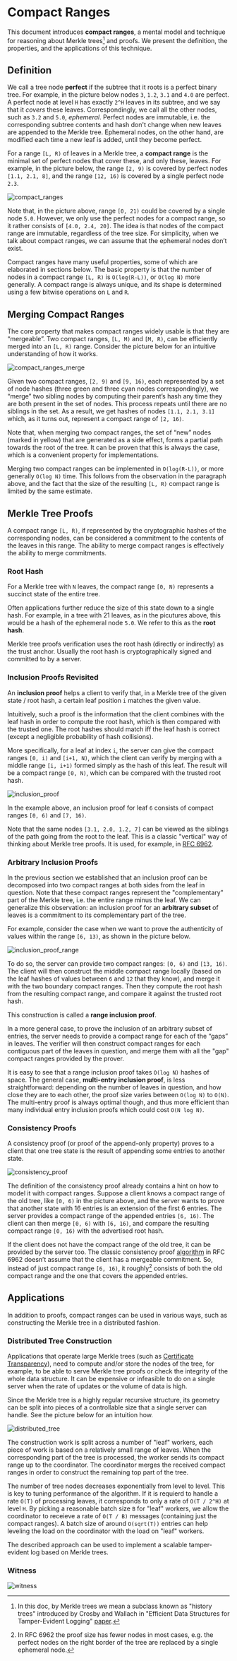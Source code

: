 Compact Ranges
==============

This document introduces **compact ranges**, a mental model and technique for
reasoning about Merkle trees[^1] and proofs. We present the definition, the
properties, and the applications of this technique.

[^1]: In this doc, by Merkle trees we mean a subclass known as "history trees"
introduced by Crosby and Wallach in "Efficient Data Structures for
Tamper-Evident Logging"
[paper](https://static.usenix.org/event/sec09/tech/full_papers/crosby.pdf).

## Definition

We call a tree node **perfect** if the subtree that it roots is a perfect
binary tree. For example, in the picture below nodes `3`, `1.2`, `3.1` and
`4.0` are perfect. A perfect node at level `H` has exactly `2^H` leaves in its
subtree, and we say that it *covers* these leaves. Correspondingly, we call all
the other nodes, such as `3.2` and `5.0`, *ephemeral*. Perfect nodes are
immutable, i.e. the corresponding subtree contents and hash don't change when
new leaves are appended to the Merkle tree. Ephemeral nodes, on the other hand,
are modified each time a new leaf is added, until they become perfect.

For a range `[L, R)` of leaves in a Merkle tree, a **compact range** is the
minimal set of perfect nodes that cover these, and only these, leaves. For
example, in the picture below, the range `[2, 9)` is covered by perfect nodes
`[1.1, 2.1, 8]`, and the range `[12, 16)` is covered by a single perfect node
`2.3`.

![compact_ranges](images/compact_ranges.png)

Note that, in the picture above, range `[0, 21)` could be covered by a single
node `5.0`. However, we only use the perfect nodes for a compact range, so it
rather consists of `[4.0, 2.4, 20]`. The idea is that nodes of the compact
range are immutable, regardless of the tree size. For simplicity, when we talk
about compact ranges, we can assume that the ephemeral nodes don’t exist.

Compact ranges have many useful properties, some of which are elaborated in
sections below. The basic property is that the number of nodes in a compact
range `[L, R)` is `O(log(R-L))`, or `O(log N)` more generally. A compact range
is always unique, and its shape is determined using a few bitwise operations on
`L` and `R`.

## Merging Compact Ranges

The core property that makes compact ranges widely usable is that they are
“mergeable”. Two compact ranges, `[L, M)` and `[M, R)`, can be efficiently
merged into an `[L, R)` range. Consider the picture below for an intuitive
understanding of how it works.

![compact_ranges_merge](images/compact_ranges_merge.png)

Given two compact ranges, `[2, 9)` and `[9, 16)`, each represented by a set of
node hashes (three green and three cyan nodes correspondingly), we “merge” two
sibling nodes by computing their parent’s hash any time they are both present
in the set of nodes. This process repeats until there are no siblings in the
set. As a result, we get hashes of nodes `[1.1, 2.1, 3.1]` which, as it turns
out, represent a compact range of `[2, 16)`.

Note that, when merging two compact ranges, the set of “new” nodes (marked in
yellow) that are generated as a side effect, forms a partial path towards the
root of the tree. It can be proven that this is always the case, which is a
convenient property for implementations.

Merging two compact ranges can be implemented in `O(log(R-L))`, or more
generally `O(log N)` time. This follows from the observation in the paragraph
above, and the fact that the size of the resulting `[L, R)` compact range is
limited by the same estimate.

## Merkle Tree Proofs

A compact range `[L, R)`, if represented by the cryptographic hashes of the
corresponding nodes, can be considered a commitment to the contents of the
leaves in this range. The ability to merge compact ranges is effectively the
ability to merge commitments.

### Root Hash

For a Merkle tree with `N` leaves, the compact range `[0, N)` represents a
succinct state of the entire tree.

Often applications further reduce the size of this state down to a single hash.
For example, in a tree with 21 leaves, as in the picutures above, this would be
a hash of the ephemeral node `5.0`. We refer to this as the **root hash**.

Merkle tree proofs verification uses the root hash (directly or indirectly) as
the trust anchor. Usually the root hash is cryptographically signed and
committed to by a server.

### Inclusion Proofs Revisited

An **inclusion proof** helps a client to verify that, in a Merkle tree of the
given state / root hash, a certain leaf position `i` matches the given value.

Intuitively, such a proof is the information that the client combines with the
leaf hash in order to compute the root hash, which is then compared with the
trusted one. The root hashes should match iff the leaf hash is correct (except
a negligible probability of hash collisions).

More specifically, for a leaf at index `i`, the server can give the compact
ranges `[0, i)` and `[i+1, N)`, which the client can verify by merging with a
middle range `[i, i+1)` formed simply as the hash of this leaf. The result
will be a compact range `[0, N)`, which can be compared with the trusted root
hash.

![inclusion_proof](images/inclusion_proof.png)

In the example above, an inclusion proof for leaf `6` consists of compact
ranges `[0, 6)` and `[7, 16)`.

Note that the same nodes `[3.1, 2.0, 1.2, 7]` can be viewed as the siblings of
the path going from the root to the leaf. This is a classic "vertical" way of
thinking about Merkle tree proofs. It is used, for example, in [RFC
6962](https://datatracker.ietf.org/doc/html/rfc6962#section-2.1).

### Arbitrary Inclusion Proofs

In the previous section we established that an inclusion proof can be
decomposed into two compact ranges at both sides from the leaf in question.
Note that these compact ranges represent the "complementary" part of the Merkle
tree, i.e. the entire range minus the leaf. We can generalize this observation:
an inclusion proof for an **arbitrary subset** of leaves is a commitment to its
complementary part of the tree.

For example, consider the case when we want to prove the authenticity of values
within the range `[6, 13)`, as shown in the picture below.

![inclusion_proof_range](images/inclusion_proof_range.png)

To do so, the server can provide two compact ranges: `[0, 6)` and `[13, 16)`.
The client will then construct the middle compact range locally (based on the
leaf hashes of values between `6` and `12` that they know), and merge it with
the two boundary compact ranges. Then they compute the root hash from the
resulting compact range, and compare it against the trusted root hash.

This construction is called a **range inclusion proof**.

In a more general case, to prove the inclusion of an arbitrary subset of
entries, the server needs to provide a compact range for each of the “gaps” in
leaves. The verifier will then construct compact ranges for each contiguous
part of the leaves in question, and merge them with all the "gap" compact
ranges provided by the prover.

It is easy to see that a range inclusion proof takes `O(log N)` hashes of
space. The general case, **multi-entry inclusion proof**, is less
straightforward: depending on the number of leaves in question, and how close
they are to each other, the proof size varies between `O(log N)` to `O(N)`. The
multi-entry proof is always optimal though, and thus more efficient than many
individual entry inclusion proofs which could cost `O(N log N)`.

### Consistency Proofs

A consistency proof (or proof of the append-only property) proves to a client
that one tree state is the result of appending some entries to another state.

![consistency_proof](images/consistency_proof.png)

The definition of the consistency proof already contains a hint on how to model
it with compact ranges. Suppose a client knows a compact range of the old tree,
like `[0, 6)` in the picture above, and the server wants to prove that another
state with 16 entries is an extension of the first 6 entries. The server
provides a compact range of the appended entries `[6, 16)`. The client can then
merge `[0, 6)` with `[6, 16)`, and compare the resulting compact range `[0,
16)` with the advertised root hash.

If the client does not have the compact range of the old tree, it can be
provided by the server too. The classic consistency proof
[algorithm](https://datatracker.ietf.org/doc/html/rfc6962#section-2.1.2) in RFC
6962 doesn’t assume that the client has a mergeable commitment. So, instead of
just compact range `[6, 16)`, it roughly[^2] consists of both the old compact range
and the one that covers the appended entries.

[^2]: In RFC 6962 the proof size has fewer nodes in most cases, e.g. the
perfect nodes on the right border of the tree are replaced by a single
ephemeral node.

## Applications

In addition to proofs, compact ranges can be used in various ways, such as
constructing the Merkle tree in a distributed fashion.

### Distributed Tree Construction

Applications that operate large Merkle trees (such as [Certificate
Transparency](https://certificate.transparency.dev/)), need to compute and/or
store the nodes of the tree, for example, to be able to serve Merkle tree
proofs or check the integrity of the whole data structure. It can be expensive
or infeasible to do on a single server when the rate of updates or the volume
of data is high.

Since the Merkle tree is a highly regular recursive structure, its geometry can
be split into pieces of a controllable size that a single server can handle.
See the picture below for an intuition how.

![distributed_tree](images/distributed_tree.png)

The construction work is split across a number of "leaf" workers, each piece of
work is based on a relatively small range of leaves. When the corresponding
part of the tree is processed, the worker sends its compact range up to the
coordinator. The coordinator merges the received compact ranges in order to
construct the remaining top part of the tree.

The number of tree nodes decreases exponentially from level to level. This is
key to tuning performance of the algorithm. If it is requierd to handle a rate
`O(T)` of processing leaves, it corresponds to only a rate of `O(T / 2^H)` at
level `H`. By picking a reasonable batch size `B` for "leaf" workers, we allow
the coordinator to receieve a rate of `O(T / B)` messages (containing just the
compact ranges). A batch size of around `O(sqrt(T))` entries can help leveling
the load on the coordinator with the load on "leaf" workers.

The described approach can be used to implement a scalable tamper-evident log
based on Merkle trees.

### Witness

![witness](images/witness.png)
